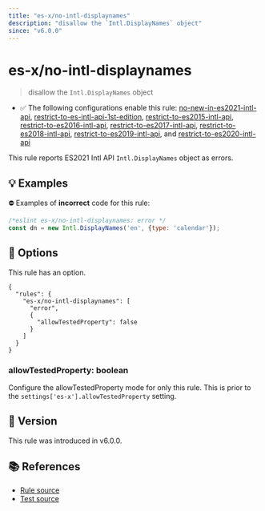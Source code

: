 ```yaml
---
title: "es-x/no-intl-displaynames"
description: "disallow the `Intl.DisplayNames` object"
since: "v6.0.0"
---
```


# es-x/no-intl-displaynames
> disallow the `Intl.DisplayNames` object

- ✅ The following configurations enable this rule: [no-new-in-es2021-intl-api], [restrict-to-es-intl-api-1st-edition], [restrict-to-es2015-intl-api], [restrict-to-es2016-intl-api], [restrict-to-es2017-intl-api], [restrict-to-es2018-intl-api], [restrict-to-es2019-intl-api], and [restrict-to-es2020-intl-api]

This rule reports ES2021 Intl API `Intl.DisplayNames` object as errors.

## 💡 Examples

⛔ Examples of **incorrect** code for this rule:

<eslint-playground type="bad">

```js
/*eslint es-x/no-intl-displaynames: error */
const dn = new Intl.DisplayNames('en', {type: 'calendar'});
```

</eslint-playground>

## 🔧 Options

This rule has an option.

```jsonc
{
  "rules": {
    "es-x/no-intl-displaynames": [
      "error",
      {
        "allowTestedProperty": false
      }
    ]
  }
}
```

### allowTestedProperty: boolean

Configure the allowTestedProperty mode for only this rule.
This is prior to the `settings['es-x'].allowTestedProperty` setting.

## 🚀 Version

This rule was introduced in v6.0.0.

## 📚 References

- [Rule source](https://github.com/eslint-community/eslint-plugin-es-x/blob/master/lib/rules/no-intl-displaynames.js)
- [Test source](https://github.com/eslint-community/eslint-plugin-es-x/blob/master/tests/lib/rules/no-intl-displaynames.js)

[no-new-in-es2021-intl-api]: ../configs/index.md#no-new-in-es2021-intl-api
[restrict-to-es-intl-api-1st-edition]: ../configs/index.md#restrict-to-es-intl-api-1st-edition
[restrict-to-es2015-intl-api]: ../configs/index.md#restrict-to-es2015-intl-api
[restrict-to-es2016-intl-api]: ../configs/index.md#restrict-to-es2016-intl-api
[restrict-to-es2017-intl-api]: ../configs/index.md#restrict-to-es2017-intl-api
[restrict-to-es2018-intl-api]: ../configs/index.md#restrict-to-es2018-intl-api
[restrict-to-es2019-intl-api]: ../configs/index.md#restrict-to-es2019-intl-api
[restrict-to-es2020-intl-api]: ../configs/index.md#restrict-to-es2020-intl-api
